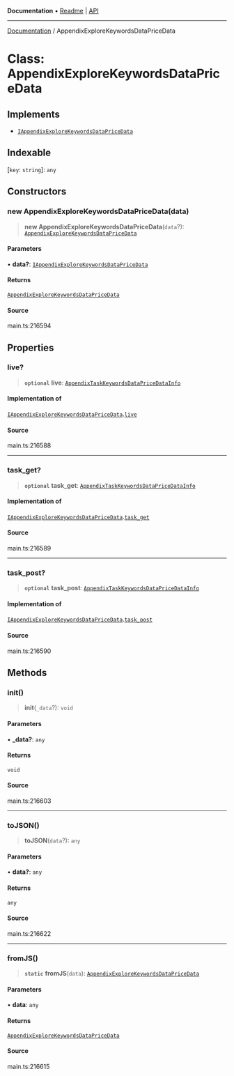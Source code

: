 **Documentation** • [Readme](../README.md) \| [API](../globals.md)

***

[Documentation](../README.md) / AppendixExploreKeywordsDataPriceData

# Class: AppendixExploreKeywordsDataPriceData

## Implements

- [`IAppendixExploreKeywordsDataPriceData`](../interfaces/IAppendixExploreKeywordsDataPriceData.md)

## Indexable

 \[`key`: `string`\]: `any`

## Constructors

### new AppendixExploreKeywordsDataPriceData(data)

> **new AppendixExploreKeywordsDataPriceData**(`data`?): [`AppendixExploreKeywordsDataPriceData`](AppendixExploreKeywordsDataPriceData.md)

#### Parameters

• **data?**: [`IAppendixExploreKeywordsDataPriceData`](../interfaces/IAppendixExploreKeywordsDataPriceData.md)

#### Returns

[`AppendixExploreKeywordsDataPriceData`](AppendixExploreKeywordsDataPriceData.md)

#### Source

main.ts:216594

## Properties

### live?

> **`optional`** **live**: [`AppendixTaskKeywordsDataPriceDataInfo`](AppendixTaskKeywordsDataPriceDataInfo.md)

#### Implementation of

[`IAppendixExploreKeywordsDataPriceData`](../interfaces/IAppendixExploreKeywordsDataPriceData.md).[`live`](../interfaces/IAppendixExploreKeywordsDataPriceData.md#live)

#### Source

main.ts:216588

***

### task\_get?

> **`optional`** **task\_get**: [`AppendixTaskKeywordsDataPriceDataInfo`](AppendixTaskKeywordsDataPriceDataInfo.md)

#### Implementation of

[`IAppendixExploreKeywordsDataPriceData`](../interfaces/IAppendixExploreKeywordsDataPriceData.md).[`task_get`](../interfaces/IAppendixExploreKeywordsDataPriceData.md#task_get)

#### Source

main.ts:216589

***

### task\_post?

> **`optional`** **task\_post**: [`AppendixTaskKeywordsDataPriceDataInfo`](AppendixTaskKeywordsDataPriceDataInfo.md)

#### Implementation of

[`IAppendixExploreKeywordsDataPriceData`](../interfaces/IAppendixExploreKeywordsDataPriceData.md).[`task_post`](../interfaces/IAppendixExploreKeywordsDataPriceData.md#task_post)

#### Source

main.ts:216590

## Methods

### init()

> **init**(`_data`?): `void`

#### Parameters

• **\_data?**: `any`

#### Returns

`void`

#### Source

main.ts:216603

***

### toJSON()

> **toJSON**(`data`?): `any`

#### Parameters

• **data?**: `any`

#### Returns

`any`

#### Source

main.ts:216622

***

### fromJS()

> **`static`** **fromJS**(`data`): [`AppendixExploreKeywordsDataPriceData`](AppendixExploreKeywordsDataPriceData.md)

#### Parameters

• **data**: `any`

#### Returns

[`AppendixExploreKeywordsDataPriceData`](AppendixExploreKeywordsDataPriceData.md)

#### Source

main.ts:216615
